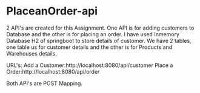 # PlaceanOrder-api

2 API's are created for this Assignment.
One API is for adding customers to Database and the other is for placing an order.
I have used Inmemory Database H2 of springboot to store details of customer.
We have 2 tables, one table us for customer details and the other is for Products and Warehouses details.

URL's:
Add a Customer:http://localhost:8080/api/customer
Place a Order:http://localhost:8080/api/order

Both API's are POST Mapping.
